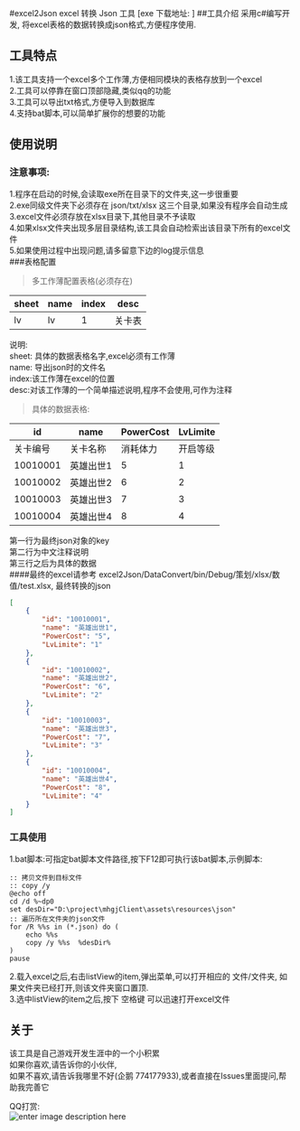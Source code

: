 #excel2Json
excel 转换 Json 工具 
[exe 下载地址: ]
##工具介绍
采用c#编写开发, 将excel表格的数据转换成json格式,方便程序使用.		

## 工具特点
1.该工具支持一个excel多个工作薄,方便相同模块的表格存放到一个excel		
2.工具可以停靠在窗口顶部隐藏,类似qq的功能		
3.工具可以导出txt格式,方便导入到数据库		
4.支持bat脚本,可以简单扩展你的想要的功能		

## 使用说明
### 注意事项:
1.程序在启动的时候,会读取exe所在目录下的文件夹,这一步很重要		
2.exe同级文件夹下必须存在 json/txt/xlsx 这三个目录,如果没有程序会自动生成		
3.excel文件必须存放在xlsx目录下,其他目录不予读取			
4.如果xlsx文件夹出现多层目录结构,该工具会自动检索出该目录下所有的excel文件		
5.如果使用过程中出现问题,请多留意下边的log提示信息			
###表格配置
>多工作薄配置表格(必须存在)

|sheet|	name	|index	|desc|
|-------| --------| ------- | ------ |
|lv	|lv	|1|关卡表|

说明: 			
sheet: 具体的数据表格名字,excel必须有工作薄			
name: 导出json时的文件名			
index:该工作薄在excel的位置			
desc:对该工作薄的一个简单描述说明,程序不会使用,可作为注释			

> 具体的数据表格:

|id|name|PowerCost|LvLimite|
|-------| --------| ------- | ------ |
|关卡编号|关卡名称|消耗体力|开启等级|
|10010001|英雄出世1|    5|	1|
|10010002|英雄出世2|    6|	2|
|10010003|英雄出世3|    7|	3|
|10010004|英雄出世4|    8|	4|
第一行为最终json对象的key			
第二行为中文注释说明			
第三行之后为具体的数据		
####最终的excel请参考 excel2Json/DataConvert/bin/Debug/策划/xlsx/数值/test.xlsx, 最终转换的json
```json
[
    {
        "id": "10010001",
        "name": "英雄出世1",
        "PowerCost": "5",
        "LvLimite": "1"
    },
    {
        "id": "10010002",
        "name": "英雄出世2",
        "PowerCost": "6",
        "LvLimite": "2"
    },
    {
        "id": "10010003",
        "name": "英雄出世3",
        "PowerCost": "7",
        "LvLimite": "3"
    },
    {
        "id": "10010004",
        "name": "英雄出世4",
        "PowerCost": "8",
        "LvLimite": "4"
    }
]
```

		
### 工具使用
1.bat脚本:可指定bat脚本文件路径,按下F12即可执行该bat脚本,示例脚本:		

    :: 拷贝文件到目标文件
    :: copy /y 
	@echo off
	cd /d %~dp0
	set desDir="D:\project\mhgjClient\assets\resources\json"
	:: 遍历所在文件夹的json文件
	for /R %%s in (*.json) do ( 
		echo %%s 
		copy /y %%s  %desDir%	
	) 
	pause

2.载入excel之后,右击listView的item,弹出菜单,可以打开相应的 文件/文件夹, 如果文件夹已经打开,则该文件夹窗口置顶.		
3.选中listView的item之后,按下 空格键 可以迅速打开excel文件		
## 关于
该工具是自己游戏开发生涯中的一个小积累			
如果你喜欢,请告诉你的小伙伴,		
如果不喜欢,请告诉我哪里不好(企鹅 774177933),或者直接在Issues里面提问,帮助我完善它		

QQ打赏:				
![enter image description here](http://7xq9nm.com1.z0.glb.clouddn.com/qqPay.png)












